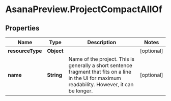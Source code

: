 # AsanaPreview.ProjectCompactAllOf

## Properties

Name | Type | Description | Notes
------------ | ------------- | ------------- | -------------
**resourceType** | **Object** |  | [optional] 
**name** | **String** | Name of the project. This is generally a short sentence fragment that fits on a line in the UI for maximum readability. However, it can be longer. | [optional] 


